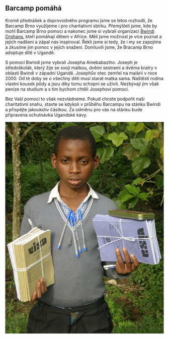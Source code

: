 Barcamp pomáhá
------------------



Kromě přednášek a doprovodného programu jsme se letos rozhodli, že Barcamp Brno využijeme i pro charitativní sbírku. Přemýšleli jsme, kde by mohl Barcamp Brno pomoci a nakonec jsme si vybrali organizaci [Bwindi Orphans](http://www.bwindiorphans.org/), kteří pomáhají dětem v Africe. Měli jsme možnost je více poznat a jejich nadšení a zápal nás inspiroval. Řekli jsme si tedy, že i my se zapojíme a zkusíme jim pomoc v jejich snažení. Domluvili jsme, že Bracamp Brno adoptuje dítě v Ugandě.

S pomocí Bwindi jsme vybrali Josepha Ainebabaziho. Joseph je středoškolák, který žije se svojí matkou, dvěmi sestrami a dvěma bratry v oblasti Bwindi v západní Ugandě. Josephův otec zemřel na malárii v roce 2000. Od té doby se o všechny děti musí starat matka sama. Naštěstí rodina vlastní kousek půdy a jsou díky tomu schopni se uživit. Nezbývají jim však peníze na studium a s tím bychom chtěli Josephovi pomoci. 

Bez Vaší pomoci to však nezvládneme. Pokud chcete podpořit naši charitativní snahu, stavte se kdykoli v průběhu Barcampu na stánku Bwindi a přispějte jakoukoliv částkou. Za odměnu pro vás na stánku bude připravena ochutnávka Ugandské kávy.

![Joseph Ainebabazi](/static/img/joseph.jpg "Joseph Ainebabazi")
